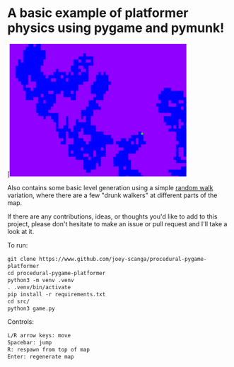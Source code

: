 # A basic example of platformer physics using pygame and pymunk!

[![Demo](https://github.com/joey-scanga/procedural-pygame-platformer/blob/main/demo.gif)

Also contains some basic level generation using a simple [random walk](https://en.wikipedia.org/wiki/Random_walk) variation, where there are a few "drunk walkers"
at different parts of the map.

If there are any contributions, ideas, or thoughts you'd like to add to this 
project, please don't hesitate to make an issue or pull request and I'll take
a look at it. 

To run:

```
git clone https://www.github.com/joey-scanga/procedural-pygame-platformer
cd procedural-pygame-platformer
python3 -m venv .venv
. .venv/bin/activate
pip install -r requirements.txt
cd src/
python3 game.py
```

Controls:

```
L/R arrow keys: move
Spacebar: jump
R: respawn from top of map
Enter: regenerate map
```




